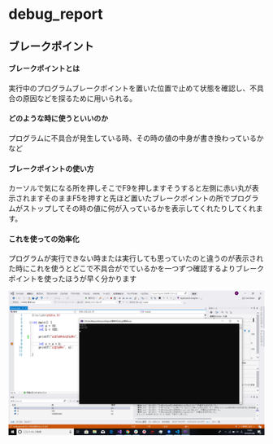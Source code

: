 # debug_report

## ブレークポイント

#### ブレークポイントとは  
実行中のプログラムブレークポイントを置いた位置で止めて状態を確認し、不具合の原因などを探るために用いられる。

#### どのような時に使うといいのか  
プログラムに不具合が発生している時、その時の値の中身が書き換わっているかなど

#### ブレークポイントの使い方  
カーソルで気になる所を押しそこでF9を押しますそうすると左側に赤い丸が表示されますそのままF5を押すと先ほど置いたブレークポイントの所でプログラムがストップしてその時の値に何が入っているかを表示してくれたりしてくれます。

#### これを使っての効率化  
プログラムが実行できない時または実行しても思っていたのと違うのが表示された時にこれを使うとどこで不具合がでているかを一つずつ確認するよりブレークポイントを使ったほうが早く分かります  

![](https://github.com/m-kazumasa/Picture/blob/master/2019-07-08%20(1).png?raw=true)